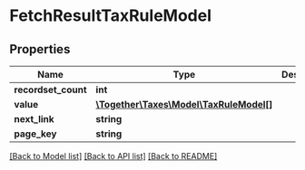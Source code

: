 # FetchResultTaxRuleModel

## Properties
Name | Type | Description | Notes
------------ | ------------- | ------------- | -------------
**recordset_count** | **int** |  | [optional] 
**value** | [**\Together\Taxes\Model\TaxRuleModel[]**](TaxRuleModel.md) |  | [optional] 
**next_link** | **string** |  | [optional] 
**page_key** | **string** |  | [optional] 

[[Back to Model list]](../README.md#documentation-for-models) [[Back to API list]](../README.md#documentation-for-api-endpoints) [[Back to README]](../README.md)



